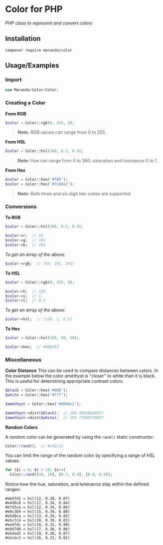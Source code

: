 Color for PHP
=============

_PHP class to represent and convert colors_

## Installation

```shell
composer require marando/color
```


## Usage/Examples

### Import
```php
use Marando/Color/Color;
```

### Creating a Color

**From RGB**

```php
$color = Color::rgb(0, 255, 0);
```
>**Note:** RGB values can range from 0 to 255.

**From HSL**

```php
$color = Color::hsl(180, 0.5, 0.5);
```
>**Note:** Hue can range from 0 to 360, saturation and luminance 0 to 1.

**From Hex**

```php
$color = Color::hex('#f80');
$color = Color::hex('#7c60e2');
```
>**Note:** Both three and six digit hex codes are supported.

### Conversions

**To RGB**

```php
$color = Color::hsl(180, 0.5, 0.5);

$color->r;  // 64
$color->g;  // 191
$color->b;  // 191
```
*To get an array of the above:*
```php
$color->rgb;  // [64, 191, 191]
```

**To HSL**

```php
$color = Color::rgb(0, 255, 0);

$color->h;  // 120
$color->s;  // 1
$color->l;  // 0.5
```
*To get an array of the above:*
```php
$color->hsl;  // [120, 1, 0.5]
```

**To Hex**

```php
$color = Color::hsl(180, 50, 50);

$color->hex;  // #40bfbf
```

### Miscellaneous

**Color Distance**
This can be used to compare distances between colors. In the example below the color amethyst is "closer" to white than it is black. This is useful for determining appropriate contrast colors.

```php
$black = Color::hex('#000');
$white = Color::hex('#fff');

$amethyst = Color::hex('#9668c2');

$amethyst->dist($black);  // 266.36816626617
$amethyst->dist($white);  // 193.77048278827
```

**Random Colors**

A random color can be generated by using the `rand()` static constructor:

```php
Color::rand();  // #c42c11
```

You can limit the range of the random color by specifying a range of HSL values:

```php
for ($i = 0; $i < 10; $i++)
  Color::rand([10, 20], [0.3, 0.4], [0.8, 0.9]);
```
Notice how the hue, saturation, and luminance stay within the defined ranges:
```
#ebd7d2 = hsl(12, 0.38, 0.87)
#e4d0c8 = hsl(17, 0.34, 0.84)
#e7d3ce = hsl(12, 0.34, 0.86)
#e0c3b9 = hsl(15, 0.39, 0.80)
#e5d0ca = hsl(13, 0.34, 0.85)
#e5cfc4 = hsl(20, 0.39, 0.83)
#eedfdc = hsl(10, 0.35, 0.90)
#e9d7d0 = hsl(17, 0.36, 0.86)
#ebdad2 = hsl(19, 0.38, 0.87)
#e1cbc3 = hsl(16, 0.33, 0.82)
```
